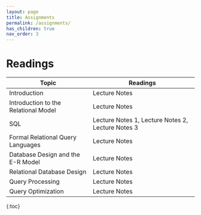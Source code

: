 ```yaml
---
layout: page
title: Assignments
permalink: /assignments/
has_children: true
nav_order: 3
---
```

# Readings

| Topic | Readings|
|-------|-----------------------------|
| Introduction | Lecture Notes|
| Introduction to the Relational Model | Lecture Notes|
| SQL | Lecture Notes 1, Lecture Notes 2, Lecture Notes 3|
| Formal Relational Query Languages | Lecture Notes |
| Database Design and the E-R Model | Lecture Notes |
| Relational Database Design | Lecture Notes |
| Query Processing | Lecture Notes |
| Query Optimization | Lecture Notes |


{:toc}

